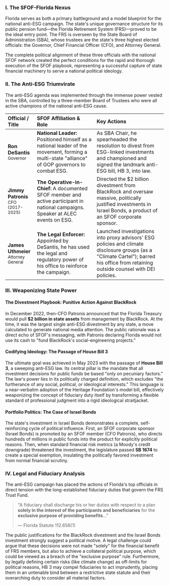 ---
---
### I. The SFOF-Florida Nexus

Florida serves as both a primary battleground and a model blueprint for the national anti-ESG campaign. The state's unique governance structure for its public pension fund—the Florida Retirement System (FRS)—proved to be the ideal entry point. The FRS is overseen by the State Board of Administration (SBA), whose trustees are the state's three highest elected officials: the Governor, Chief Financial Officer (CFO), and Attorney General.

The complete political alignment of these three officials with the national SFOF network created the perfect conditions for the rapid and thorough execution of the SFOF playbook, representing a successful capture of state financial machinery to serve a national political ideology.

### II. The Anti-ESG Triumvirate

The anti-ESG agenda was implemented through the immense power vested in the SBA, controlled by a three-member Board of Trustees who were all active champions of the national anti-ESG cause.

| Official / Title | SFOF Affiliation & Role | Key Actions |
| :--- | :--- | :--- |
| **Ron DeSantis**<br><span style="font-size: smaller;">Governor</span> | **National Leader:** Positioned himself as a national leader of the movement, forming a multi-state "alliance" of GOP governors to combat ESG. | As SBA Chair, he spearheaded the resolution to divest from ESG-linked investments and championed and signed the landmark anti-ESG bill, HB 3, into law. |
| **Jimmy Patronis**<br><span style="font-size: smaller;">CFO (2017-2025)</span> | **The Operative-in-Chief:** A documented SFOF member and active participant in national campaigns. Speaker at ALEC events on ESG. | Directed the $2 billion divestment from BlackRock and oversaw massive, politically justified investments in Israel Bonds, a product of an SFOF corporate sponsor. |
| **James Uthmeier**<br><span style="font-size: smaller;">Attorney General</span> | **The Legal Enforcer:** Appointed by DeSantis, he has used the legal and regulatory power of his office to reinforce the campaign. | Launched investigations into proxy advisors' ESG policies and climate disclosure groups (as a "Climate Cartel"); barred his office from retaining outside counsel with DEI policies. |

### III. Weaponizing State Power

#### The Divestment Playbook: Punitive Action Against BlackRock
In December 2022, then-CFO Patronis announced that the Florida Treasury would pull **$2 billion in state assets** from management by BlackRock. At the time, it was the largest single anti-ESG divestment by any state, a move calculated to generate national media attention. The public rationale was a direct echo of SFOF's messaging, with Patronis declaring Florida would not use its cash to "fund BlackRock's social-engineering projects."

#### Codifying Ideology: The Passage of House Bill 3
The ultimate goal was achieved in May 2023 with the passage of **House Bill 3**, a sweeping anti-ESG law. Its central pillar is the mandate that all investment decisions for public funds be based "only on pecuniary factors." The law's power lies in its politically charged definition, which excludes "the furtherance of any social, political, or ideological interests." This language is a near-verbatim adoption of the Heritage Foundation's model bill, effectively weaponizing the concept of fiduciary duty itself by transforming a flexible standard of professional judgment into a rigid ideological straitjacket.

#### Portfolio Politics: The Case of Israel Bonds
The state's investment in Israel Bonds demonstrates a complete, self-reinforcing cycle of political influence. First, an SFOF corporate sponsor (Israel Bonds) is promoted by an SFOF member (CFO Patronis), who directs hundreds of millions in public funds into the product for explicitly political reasons. Then, when standard financial risk metrics (a Moody's credit downgrade) threatened the investment, the legislature passed **SB 1674** to create a special exemption, insulating the politically favored investment from normal financial scrutiny.

### IV. Legal and Fiduciary Analysis

The anti-ESG campaign has placed the actions of Florida's top officials in direct tension with the long-established fiduciary duties that govern the FRS Trust Fund.

> "A fiduciary shall discharge his or her duties with respect to a plan **solely in the interest of the participants and beneficiaries** for the **exclusive purpose of providing benefits**..."
>
> — Florida Statute 112.656(1)

The public justifications for the BlackRock divestment and the Israel Bonds investment strongly suggest a political motive. A legal challenge could argue that these decisions were not made "solely" for the financial benefit of FRS members, but also to achieve a collateral political purpose, which could be viewed as a breach of the "exclusive purpose" rule. Furthermore, by legally defining certain risks (like climate change) as off-limits for political reasons, HB 3 may compel fiduciaries to act imprudently, placing them in an untenable bind between a restrictive state statute and their overarching duty to consider all material factors.

